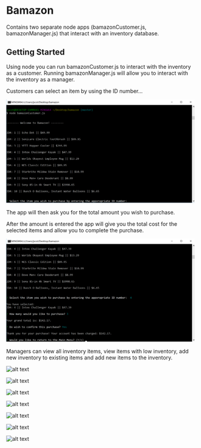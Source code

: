 # Bamazon

Contains two separate node apps (bamazonCustomer.js, bamazonManager.js) that interact with an inventory database.

## Getting Started

Using node you can run bamazonCustomer.js to interact with the inventory as a customer. Running bamazonManager.js will allow you to interact with the inventory as a manager.

Customers can select an item by using the ID number...

![alt text](./images/customer/customer1.png)

The app will then ask you for the total amount you wish to purchase.

After the amount is entered the app will give you the total cost for the selected items and allow you to complete the purchase.

![alt text](./images/customer/customer2.png)

Managers can view all inventory items, view items with low inventory, add new inventory to existing items and add new items to the inventory.

![alt text](./images/manager/manager1)

![alt text](./images/manager/managerviewall)

![alt text](./images/manager/managerlow)

![alt text](./images/manager/manageradd1)

![alt text](./images/manager/manageradd2)

![alt text](./images/manager/managernew1)

![alt text](./images/manager/managernew2)


